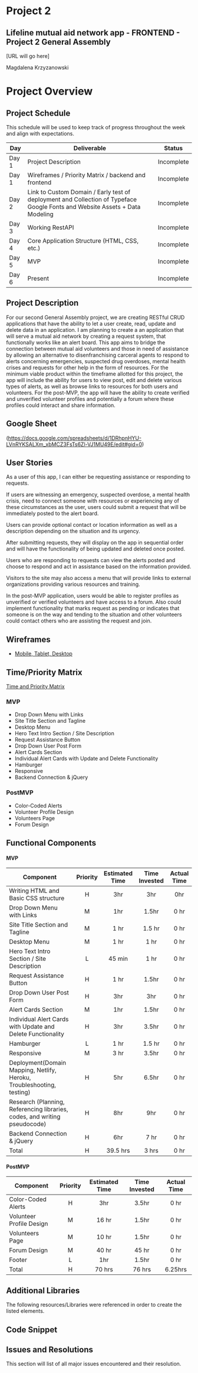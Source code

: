 

# Project 2

## Lifeline mutual aid network app - FRONTEND - Project 2 General Assembly

[URL will go here]

Magdalena Krzyzanowski

# Project Overview

## Project Schedule

This schedule will be used to keep track of progress throughout the week and align with expectations.  

|  Day | Deliverable | Status
|---|---| ---|
|Day 1| Project Description | Incomplete
|Day 1| Wireframes / Priority Matrix / backend and frontend | Incomplete
|Day 2| Link to Custom Domain / Early test of deployment and Collection of Typeface Google Fonts and Website Assets + Data Modeling | Incomplete
|Day 3| Working RestAPI | Incomplete
|Day 4| Core Application Structure (HTML, CSS, etc.)| Incomplete
|Day 5| MVP | Incomplete
|Day 6| Present | Incomplete



## Project Description

For our second General Assembly project, we are creating RESTful CRUD applications that have the ability to let a user create, read, update and delete data in an application. I am planning to create a an application that will serve a mutual aid network by creating a request system, that functionally works like an alert board. This app aims to bridge the connection between mutual aid volunteers and those in need of assistance by allowing an alternative to disenfranchising carceral agents to respond to alerts concerning emergencies, suspected drug overdoses, mental health crises and requests for other help in the form of resources. For the minimum viable product within the timeframe allotted for this project, the app will include the ability for users to view post, edit and delete various types of alerts, as well as browse links to resources for both users and volunteers. For the post-MVP, the app will have the ability to create verified and unverified volunteer profiles and potentially a forum where these profiles could interact and share information. 

## Google Sheet

(https://docs.google.com/spreadsheets/d/1DRhpnHYU-LVnRYKSALXm_xbMCZ3FsTs6Zl-VJ1MU49E/edit#gid=0) 

## User Stories

As a user of this app, I can either be requesting assistance or responding to requests. 

If users are witnessing an emergency, suspected overdose, a mental health crisis, need to connect someone with resources or experiencing any of these circumstances as the user, users could submit a request that will be immediately posted to the alert board. 

Users can provide optional contact or location information as well as a description depending on the situation and its urgency. 

After submitting requests, they will display on the app in sequential order and will have the functionality of being updated and deleted once posted. 

Users who are responding to requests can view the alerts posted and choose to respond and act in assistance based on the information provided.

Visitors to the site may also access a menu that will provide links to external organizations providing various resources and training.

In the post-MVP application, users would be able to register profiles as unverified or verified volunteers and have access to a forum. Also could implement functionality that marks request as pending or indicates that someone is on the way and tending to the situation and other volunteers could contact others who are assisting the request and join.


## Wireframes

- [Mobile, Tablet, Desktop](https://res.cloudinary.com/dinqukx6a/image/upload/v1596217007/Project%202/Wireframes/WIREFRAMES_qcnzja.jpg)



## Time/Priority Matrix 

[Time and Priority Matrix](https://res.cloudinary.com/dinqukx6a/image/upload/v1596217042/Project%202/TPM/TPM-FRONTEND_lamayw.jpg)



### MVP

- Drop Down Menu with Links
- Site Title Section and Tagline
- Desktop Menu
- Hero Text Intro Section / Site Description
- Request Assistance Button
- Drop Down User Post Form
- Alert Cards Section
- Individual Alert Cards with Update and Delete Functionality
- Hamburger
- Responsive
- Backend Connection & jQuery



### PostMVP 

- Color-Coded Alerts
- Volunteer Profile Design
- Volunteers Page
- Forum Design

## Functional Components

#### MVP
| Component | Priority | Estimated Time | Time Invested | Actual Time |
| --- | :---: |  :---: | :---: | :---: |
| Writing HTML and Basic CSS structure | H | 3hr | 3hr | 0hr|
| Drop Down Menu with Links | M | 1hr | 1.5hr | 0 hr|
| Site Title Section and Tagline | M | 1 hr | 1.5 hr | 0 hr|
| Desktop Menu | M | 1 hr | 1 hr | 0 hr|
| Hero Text Intro Section / Site Description | L | 45 min | 1 hr | 0 hr|
| Request Assistance Button | H | 1 hr | 1.5hr | 0 hr|
| Drop Down User Post Form | H | 3hr | 3hr | 0 hr|
| Alert Cards Section | M | 1hr | 1.5hr |0 hr|
| Individual Alert Cards with Update and Delete Functionality | H | 3hr| 3.5hr | 0 hr|
| Hamburger | L | 1 hr  | 1.5 hr | 0 hr|
| Responsive | M | 3 hr | 3.5hr | 0 hr|
| Deployment(Domain Mapping, Netlify, Heroku, Troubleshooting, testing) | H | 5hr | 6.5hr |0 hr|
| Research (Planning, Referencing libraries, codes, and writing pseudocode) | H | 8hr | 9hr |0 hr|
| Backend Connection & jQuery | H | 6hr | 7 hr | 0 hr|
| Total | H | 39.5 hrs| 3 hrs | 0 hr|

#### PostMVP
| Component | Priority | Estimated Time | Time Invested | Actual Time |
| --- | :---: |  :---: | :---: | :---: |
| Color-Coded Alerts | H | 3hr | 3.5hr | 0 hr |
| Volunteer Profile Design | M | 16 hr | 1.5hr | 0 hr |
| Volunteers Page | M | 10 hr | 1.5hr | 0 hr |
| Forum Design | M | 40 hr | 45 hr | 0 hr |
| Footer | L | 1hr | 1.5hr | 0 hr |
| Total | H | 70 hrs| 76 hrs | 6.25hrs |

## Additional Libraries
The following resources/Libraries were referenced in order to create the listed elements.


## Code Snippet


## Issues and Resolutions

 This section will list of all major issues encountered and their resolution.